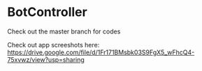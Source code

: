 # BotController

Check out the master branch for codes



Check out app screeshots here: https://drive.google.com/file/d/1Fr171BMsbk03S9FgX5_wFhcQ4-75xvwz/view?usp=sharing
